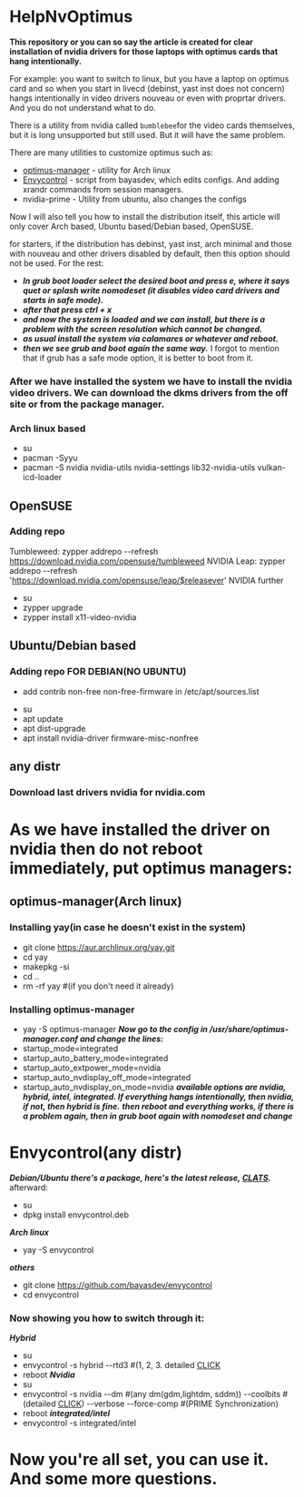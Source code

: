# HelpNvOptimus
**This repository or you can so say the article is created for clear installation of nvidia drivers for those laptops with optimus cards that hang intentionally.**

For example: you want to switch to linux, but you have a laptop on optimus card and so when you start in livecd (debinst, yast inst does not concern) hangs intentionally in video drivers nouveau or even with proprtar drivers. And you do not understand what to do.

There is a utility from nvidia called `bumblebee`for the video cards themselves, but it is long unsupported but still used. But it will have the same problem.

There are many utilities to customize optimus such as:
* [optimus-manager](https://github.com/askannz/optimus-manager) - utility for Arch linux
* [Envycontrol](https://github.com/bayasdev/envycontrol) - script from bayasdev, which edits configs. And adding xrandr commands from session managers.
* nvidia-prime - Utility from ubuntu, also changes the configs

Now I will also tell you how to install the distribution itself, this article will only cover Arch based, Ubuntu based/Debian based, OpenSUSE. 

for starters, if the distribution has debinst, yast inst, arch minimal and those with nouveau and other drivers disabled by default, then this option should not be used. For the rest:
- ***In grub boot loader select the desired boot and press e, where it says quet or splash write nomodeset (it disables video card drivers and starts in safe mode).***
- ***after that press ctrl + x***
- ***and now the system is loaded and we can install, but there is a problem with the screen resolution which cannot be changed.***
- ***as usual install the system via calamares or whatever and reboot.***
- ***then we see grub and boot again the same way.***
I forgot to mention that if grub has a safe mode option, it is better to boot from it.

### After we have installed the system we have to install the nvidia video drivers. We can download the dkms drivers from the off site or from the package manager.
### Arch linux based
- su
- pacman -Syyu
- pacman -S nvidia nvidia-utils nvidia-settings lib32-nvidia-utils vulkan-icd-loader

## OpenSUSE
### Adding repo
Tumbleweed: zypper addrepo --refresh https://download.nvidia.com/opensuse/tumbleweed NVIDIA
Leap: zypper addrepo --refresh 'https://download.nvidia.com/opensuse/leap/$releasever' NVIDIA
further
- su
- zypper upgrade
- zypper install x11-video-nvidia

## Ubuntu/Debian based
### Adding repo FOR DEBIAN(NO UBUNTU)
* add contrib non-free non-free-firmware in /etc/apt/sources.list
- su
- apt update
- apt dist-upgrade
- apt install nvidia-driver firmware-misc-nonfree

## any distr
### Download last drivers nvidia for nvidia.com

# As we have installed the driver on nvidia then do not reboot immediately, put optimus managers:
## optimus-manager(Arch linux)
### Installing yay(in case he doesn't exist in the system)
- git clone https://aur.archlinux.org/yay.git
- cd yay
- makepkg -si
- cd ..
- rm -rf yay #(if you don't need it already)
### Installing optimus-manager
- yay -S optimus-manager
***Now go to the config in /usr/share/optimus-manager.conf and change the lines:***
- startup_mode=integrated
- startup_auto_battery_mode=integrated
- startup_auto_extpower_mode=nvidia
- startup_auto_nvdisplay_off_mode=integrated
- startup_auto_nvdisplay_on_mode=nvidia
***available options are nvidia, hybrid, intel, integrated. If everything hangs intentionally, then nvidia, if not, then hybrid is fine.***
***then reboot and everything works, if there is a problem again, then in grub boot again with nomodeset and change***

# Envycontrol(any distr)
***Debian/Ubuntu there's a package, here's the latest release, [CLATS](https://github.com/bayasdev/envycontrol/releases/tag/v3.4.0).***
afterward: 
* su
* dpkg install envycontrol.deb
           
***Arch linux***
* yay -S envycontrol

***others***
* git clone https://github.com/bayasdev/envycontrol
* cd envycontrol

### Now showing you how to switch through it:
***Hybrid***
* su
* envycontrol -s hybrid --rtd3 #(1, 2, 3. detailed [CLICK](https://github.com/bayasdev/envycontrol)
* reboot
***Nvidia***
* su
* envycontrol -s nvidia --dm #(any dm(gdm,lightdm, sddm)) --coolbits #(detailed [CLICK](https://github.com/bayasdev/envycontrol)) --verbose --force-comp #(PRIME Synchronization)
* reboot
***integrated/intel***
* envycontrol -s integrated/intel
# Now you're all set, you can use it. And some more questions.

